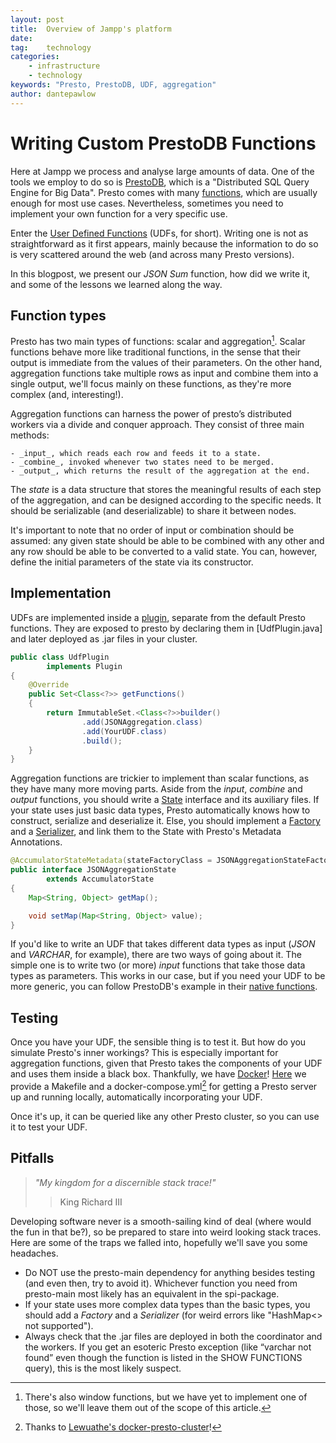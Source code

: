 ```yaml
---
layout: post
title:  Overview of Jampp's platform
date:   
tag:    technology
categories:
    - infrastructure
    - technology
keywords: "Presto, PrestoDB, UDF, aggregation"
author: dantepawlow
---
```


# Writing Custom PrestoDB Functions

<!--excerpt.start-->
Here at Jampp we process and analyse large amounts of data. One of the tools we employ to do so is [PrestoDB](https://prestodb.io/), which is a "Distributed SQL Query Engine for Big Data".
Presto comes with many [functions](https://prestodb.io/docs/current/functions.html), which are usually enough for most use cases. Nevertheless, sometimes you need to implement your own function for a very specific use.

Enter the [User Defined Functions](https://prestodb.io/docs/current/develop/functions.html) (UDFs, for short). Writing one is not as straightforward as it first appears, mainly because the information to do so is very scattered around the web (and across many Presto versions).

In this blogpost, we present our _JSON Sum_ function, how did we write it, and some of the lessons we learned along the way.
<!--excerpt.end-->

## Function types

Presto has two main types of functions: scalar and aggregation[^1]. Scalar functions behave more like traditional functions, in the sense that their output is immediate from the values of their parameters. On the other hand, aggregation functions take multiple rows as input and combine them into a single output, we'll focus mainly on these functions, as they're more complex (and, interesting!).

[^1]: There's also window functions, but we have yet to implement one of those, so we'll leave them out of the scope of this article.

Aggregation functions can harness the power of presto’s distributed workers via a divide and conquer approach.
They consist of three main methods:

    - _input_, which reads each row and feeds it to a state.
    - _combine_, invoked whenever two states need to be merged.
    - _output_, which returns the result of the aggregation at the end.

The _state_ is a data structure that stores the meaningful results of each step of the aggregation, and can be designed according to the specific needs. It should be serializable (and deserializable) to share it between nodes.

It's important to note that no order of input or combination should be assumed: any given state should be able to be combined with any other and any row should be able to be converted to a valid state. You can, however, define the initial parameters of the state via its constructor.

## Implementation

UDFs are implemented inside a [plugin](https://prestodb.io/docs/current/develop/spi-overview.html), separate from the default Presto functions. They are exposed to presto by declaring them in [UdfPlugin.java] and later deployed as .jar files in your cluster. 

```java
public class UdfPlugin
        implements Plugin
{
    @Override
    public Set<Class<?>> getFunctions()
    {
        return ImmutableSet.<Class<?>>builder()
                .add(JSONAggregation.class)
                .add(YourUDF.class)
                .build();
    }
}
```

Aggregation functions are trickier to implement than scalar functions, as they have many more moving parts. Aside from the _input_, _combine_ and _output_ functions, you should write a [State](TODO) interface and its auxiliary files. If your state uses just basic data types, Presto automatically knows how to construct, serialize and deserialize it. Else, you should implement a [Factory](TODO) and a [Serializer](TODO), and link them to the State with Presto's Metadata Annotations.

```java
@AccumulatorStateMetadata(stateFactoryClass = JSONAggregationStateFactory.class, stateSerializerClass = JSONAggregationStateSerializer.class)
public interface JSONAggregationState
        extends AccumulatorState
{
    Map<String, Object> getMap();

    void setMap(Map<String, Object> value);
}
```

If you'd like to write an UDF that takes different data types as input (_JSON_ and _VARCHAR_, for example), there are two ways of going about it. The simple one is to write two (or more) _input_ functions that take those data types as parameters. This works in our case, but if you need your UDF to be more generic, you can follow PrestoDB's example in their [native functions](https://github.com/prestodb/presto/tree/master/presto-main/src/main/java/com/facebook/presto/operator/aggregation).

## Testing

Once you have your UDF, the sensible thing is to test it. But how do you simulate Presto's inner workings? This is especially important for aggregation functions, given that Presto takes the components of your UDF and uses them inside a black box. Thankfully, we have [Docker](https://www.docker.com/)! [Here](TODO) we provide a Makefile and a docker-compose.yml[^2] for getting a Presto server up and running locally, automatically incorporating your UDF.

[^2]: Thanks to [Lewuathe's docker-presto-cluster](https://github.com/Lewuathe/docker-presto-cluster)!

Once it's up, it can be queried like any other Presto cluster, so you can use it to test your UDF.

## Pitfalls

> _"My kingdom for a discernible stack trace!"_
>> King Richard III

Developing software never is a smooth-sailing kind of deal (where would the fun in that be?), so be prepared to stare into weird looking stack traces. Here are some of the traps we falled into, hopefully we'll save you some headaches.

* Do NOT use the presto-main dependency for anything besides testing (and even then, try to avoid it). Whichever function you need from presto-main most likely has an equivalent in the spi-package.
* If your state uses more complex data types than the basic types, you should add a _Factory_ and a _Serializer_ (for weird errors like "HashMap<> not supported").
* Always check that the .jar files are deployed in both the coordinator and the workers. If you get an esoteric Presto exception (like “varchar not found” even though the function is listed in the SHOW FUNCTIONS query), this is the most likely suspect.